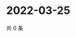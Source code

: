 # 2022-03-25

共 0 条

<!-- BEGIN WEIBO -->
<!-- 最后更新时间 Fri Mar 25 2022 20:53:42 GMT+0800 (China Standard Time) -->

<!-- END WEIBO -->
